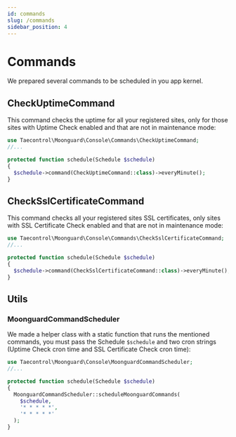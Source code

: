 ```yaml
---
id: commands
slug: /commands
sidebar_position: 4
---
```


# Commands 

We prepared several commands to be scheduled in you app kernel.

## CheckUptimeCommand

This command checks the uptime for all your registered sites, only for those sites with Uptime Check enabled and that are not in maintenance mode:

```php title="app/Console/Kernel.php"
use Taecontrol\Moonguard\Console\Commands\CheckUptimeCommand;
//...

protected function schedule(Schedule $schedule)
{
  $schedule->command(CheckUptimeCommand::class)->everyMinute();
}
```

## CheckSslCertificateCommand

This command checks all your registered sites SSL certificates, only sites with SSL Certificate Check enabled and that are not in maintenance mode:

```php title="app/Console/Kernel.php"
use Taecontrol\Moonguard\Console\Commands\CheckSslCertificateCommand;
//...

protected function schedule(Schedule $schedule)
{
  $schedule->command(CheckSslCertificateCommand::class)->everyMinute();
}
```

## Utils

### MoonguardCommandScheduler

We made a helper class with a static function that runs the mentioned commands, you must pass the Schedule `$schedule` and two cron strings (Uptime Check cron time and SSL Certificate Check cron time):

```php title="app/Console/Kernel.php"
use Taecontrol\Moonguard\Console\MoonguardCommandScheduler;
//...

protected function schedule(Schedule $schedule)
{
  MoonguardCommandScheduler::scheduleMoonguardCommands(
    $schedule, 
    '* * * * *', 
    '* * * * *'
  );
}
```
